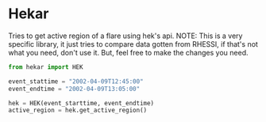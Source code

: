 # Hekar
Tries to get active region of a flare using hek's api.
NOTE: This is a very specific library, it just tries to compare data gotten from RHESSI, if that's not what you need, don't use it. But, feel free to make the changes you need.

```python
from hekar import HEK

event_stattime = "2002-04-09T12:45:00"
event_endtime = "2002-04-09T13:05:00"

hek = HEK(event_starttime, event_endtime)
active_region = hek.get_active_region()
```
